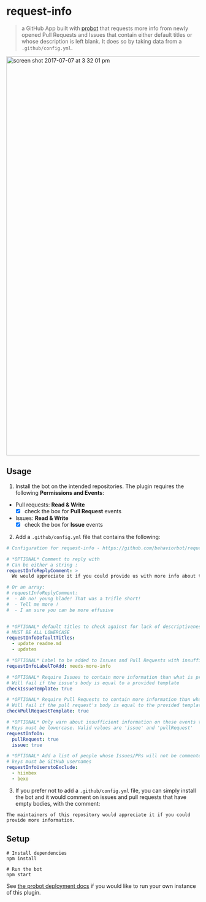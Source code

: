 # request-info

> a GitHub App built with [probot](https://github.com/probot/probot) that requests more info from newly opened Pull Requests and Issues that contain either default titles or whose description is left blank. It does so by taking data from a `.github/config.yml`.

<img width="1041" alt="screen shot 2017-07-07 at 3 32 01 pm" src="https://user-images.githubusercontent.com/13410355/28132821-d37bf2a8-66f2-11e7-9e7b-5930ba65d67a.png">

## Usage

1. Install the bot on the intended repositories. The plugin requires the following **Permissions and Events**:
- Pull requests: **Read & Write**
  - [x] check the box for **Pull Request** events
- Issues: **Read & Write**
  - [x] check the box for **Issue** events
2. Add a `.github/config.yml` file that contains the following:

```yml
# Configuration for request-info - https://github.com/behaviorbot/request-info

# *OPTIONAL* Comment to reply with
# Can be either a string :
requestInfoReplyComment: >
  We would appreciate it if you could provide us with more info about this issue/pr!

# Or an array:
# requestInfoReplyComment:
#  - Ah no! young blade! That was a trifle short!
#  - Tell me more !
#  - I am sure you can be more effusive


# *OPTIONAL* default titles to check against for lack of descriptiveness
# MUST BE ALL LOWERCASE
requestInfoDefaultTitles:
  - update readme.md
  - updates

# *OPTIONAL* Label to be added to Issues and Pull Requests with insufficient information given
requestInfoLabelToAdd: needs-more-info

# *OPTIONAL* Require Issues to contain more information than what is provided in the issue templates
# Will fail if the issue's body is equal to a provided template
checkIssueTemplate: true

# *OPTIONAL* Require Pull Requests to contain more information than what is provided in the PR template
# Will fail if the pull request's body is equal to the provided template
checkPullRequestTemplate: true

# *OPTIONAL* Only warn about insufficient information on these events type
# Keys must be lowercase. Valid values are 'issue' and 'pullRequest'
requestInfoOn:
  pullRequest: true
  issue: true

# *OPTIONAL* Add a list of people whose Issues/PRs will not be commented on
# keys must be GitHub usernames
requestInfoUserstoExclude:
  - hiimbex
  - bexo
```
3. If you prefer not to add a `.github/config.yml` file, you can simply install the bot and it would comment on issues and pull requests that have empty bodies, with the comment:
```
The maintainers of this repository would appreciate it if you could provide more information.
```

## Setup

```
# Install dependencies
npm install

# Run the bot
npm start
```

See [the probot deployment docs](https://github.com/probot/probot/blob/master/docs/deployment.md) if you would like to run your own instance of this plugin.

